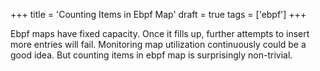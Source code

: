 +++
title = 'Counting Items in Ebpf Map'
draft = true
tags = ['ebpf']
+++

Ebpf maps have fixed capacity. Once it fills up, further attempts to insert more entries will fail. Monitoring map utilization continuously could be a good idea. But counting items in ebpf map is surprisingly non-trivial.